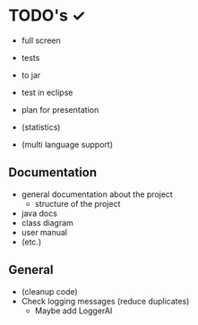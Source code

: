 # TODO's ✓

- full screen
- tests
- to jar
- test in eclipse
- plan for presentation

- (statistics)
- (multi language support) 

## Documentation

- general documentation about the project
    - structure of the project
- java docs
- class diagram
- user manual
- (etc.)


## General

- (cleanup code)
- Check logging messages (reduce duplicates)
    - Maybe add LoggerAI
